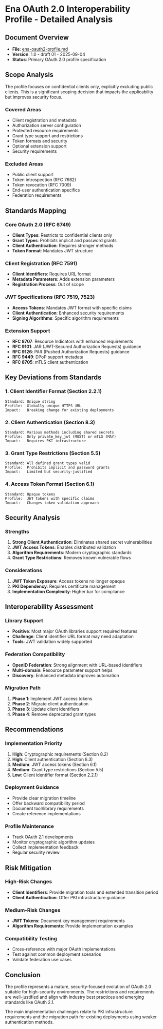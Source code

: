 # Ena OAuth 2.0 Interoperability Profile - Detailed Analysis

## Document Overview
- **File**: [ena-oauth2-profile.md](../../ena-oauth2-profile.md)
- **Version**: 1.0 - draft 01 - 2025-09-04
- **Status**: Primary OAuth 2.0 profile specification

## Scope Analysis

The profile focuses on confidential clients only, explicitly excluding public clients. This is a significant scoping decision that impacts the applicability but improves security focus.

### Covered Areas
- Client registration and metadata
- Authorization server configuration  
- Protected resource requirements
- Grant type support and restrictions
- Token formats and security
- Optional extension support
- Security requirements

### Excluded Areas
- Public client support
- Token introspection (RFC 7662)
- Token revocation (RFC 7009)  
- End-user authentication specifics
- Federation requirements

## Standards Mapping

### Core OAuth 2.0 (RFC 6749)
- **Client Types**: Restricts to confidential clients only
- **Grant Types**: Prohibits implicit and password grants
- **Client Authentication**: Requires stronger methods
- **Token Format**: Mandates JWT structure

### Client Registration (RFC 7591)
- **Client Identifiers**: Requires URL format
- **Metadata Parameters**: Adds extension parameters
- **Registration Process**: Out of scope

### JWT Specifications (RFC 7519, 7523)
- **Access Tokens**: Mandates JWT format with specific claims
- **Client Authentication**: Enhanced security requirements
- **Signing Algorithms**: Specific algorithm requirements

### Extension Support
- **RFC 8707**: Resource Indicators with enhanced requirements
- **RFC 9101**: JAR (JWT-Secured Authorization Requests) guidance
- **RFC 9126**: PAR (Pushed Authorization Requests) guidance
- **RFC 9449**: DPoP support metadata
- **RFC 8705**: mTLS client authentication

## Key Deviations from Standards

### 1. Client Identifier Format (Section 2.2.1)
```
Standard: Unique string
Profile:  Globally unique HTTPS URL
Impact:   Breaking change for existing deployments
```

### 2. Client Authentication (Section 8.3)
```
Standard: Various methods including shared secrets
Profile:  Only private_key_jwt (MUST) or mTLS (MAY)
Impact:   Requires PKI infrastructure
```

### 3. Grant Type Restrictions (Section 5.5)
```
Standard: All defined grant types valid
Profile:  Prohibits implicit and password grants
Impact:   Limited but security-justified
```

### 4. Access Token Format (Section 6.1)
```
Standard: Opaque tokens
Profile:  JWT tokens with specific claims
Impact:   Changes token validation approach
```

## Security Analysis

### Strengths
1. **Strong Client Authentication**: Eliminates shared secret vulnerabilities
2. **JWT Access Tokens**: Enables distributed validation
3. **Algorithm Requirements**: Modern cryptographic standards
4. **Grant Type Restrictions**: Removes known vulnerable flows

### Considerations  
1. **JWT Token Exposure**: Access tokens no longer opaque
2. **PKI Dependency**: Requires certificate management
3. **Implementation Complexity**: Higher bar for compliance

## Interoperability Assessment

### Library Support
- **Positive**: Most major OAuth libraries support required features
- **Challenge**: Client identifier URL format may need adaptation
- **Tools**: JWT validation widely supported

### Federation Compatibility
- **OpenID Federation**: Strong alignment with URL-based identifiers
- **Multi-domain**: Resource parameter support helps
- **Discovery**: Enhanced metadata improves automation

### Migration Path
1. **Phase 1**: Implement JWT access tokens
2. **Phase 2**: Migrate client authentication
3. **Phase 3**: Update client identifiers
4. **Phase 4**: Remove deprecated grant types

## Recommendations

### Implementation Priority
1. **High**: Cryptographic requirements (Section 8.2)
2. **High**: Client authentication (Section 8.3)
3. **Medium**: JWT access tokens (Section 6.1)
4. **Medium**: Grant type restrictions (Section 5.5)
5. **Low**: Client identifier format (Section 2.2.1)

### Deployment Guidance
- Provide clear migration timeline
- Offer backward compatibility period
- Document tool/library requirements
- Create reference implementations

### Profile Maintenance
- Track OAuth 2.1 developments
- Monitor cryptographic algorithm updates
- Collect implementation feedback
- Regular security review

## Risk Mitigation

### High-Risk Changes
- **Client Identifiers**: Provide migration tools and extended transition period
- **Client Authentication**: Offer PKI infrastructure guidance

### Medium-Risk Changes  
- **JWT Tokens**: Document key management requirements
- **Algorithm Requirements**: Provide implementation examples

### Compatibility Testing
- Cross-reference with major OAuth implementations
- Test against common deployment scenarios
- Validate federation use cases

## Conclusion

The profile represents a mature, security-focused evolution of OAuth 2.0 suitable for high-security environments. The restrictions and requirements are well-justified and align with industry best practices and emerging standards like OAuth 2.1.

The main implementation challenges relate to PKI infrastructure requirements and the migration path for existing deployments using weaker authentication methods.